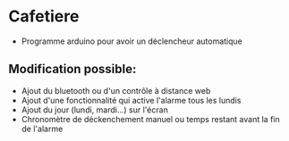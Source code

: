 # Cafetiere

- Programme arduino pour avoir un déclencheur automatique

## Modification possible:
- Ajout du bluetooth ou d'un contrôle à distance web
- Ajout d'une fonctionnalité qui active l'alarme tous les lundis
- Ajout du jour (lundi, mardi...) sur l'écran
- Chronomètre de déckenchement manuel ou temps restant avant la fin de l'alarme
